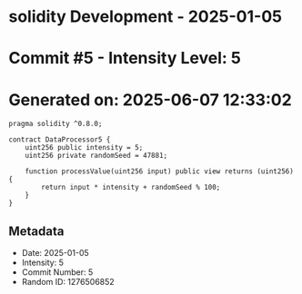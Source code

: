 ﻿# solidity Development - 2025-01-05
# Commit #5 - Intensity Level: 5
# Generated on: 2025-06-07 12:33:02
```solidity
pragma solidity ^0.8.0;

contract DataProcessor5 {
    uint256 public intensity = 5;
    uint256 private randomSeed = 47881;

    function processValue(uint256 input) public view returns (uint256) {
        return input * intensity + randomSeed % 100;
    }
}
```
## Metadata
- Date: 2025-01-05
- Intensity: 5
- Commit Number: 5
- Random ID: 1276506852
